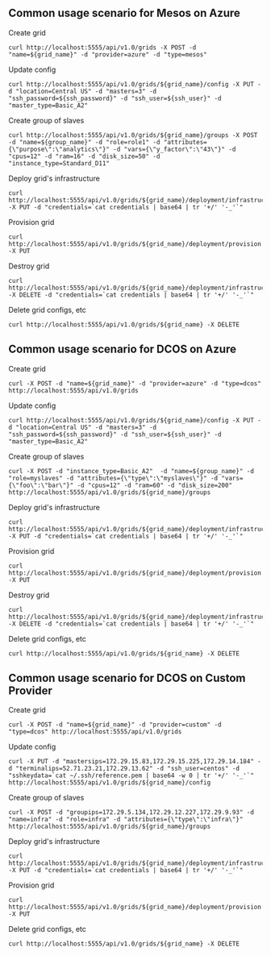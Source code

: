 
Common usage scenario for Mesos on Azure
----------------------------------------

Create grid

```
curl http://localhost:5555/api/v1.0/grids -X POST -d "name=${grid_name}" -d "provider=azure" -d "type=mesos"
```

Update config

```
curl http://localhost:5555/api/v1.0/grids/${grid_name}/config -X PUT -d "location=Central US" -d "masters=3" -d "ssh_password=${ssh_password}" -d "ssh_user=${ssh_user}" -d "master_type=Basic_A2"
```

Create group of slaves

```
curl http://localhost:5555/api/v1.0/grids/${grid_name}/groups -X POST -d "name=${group_name}" -d "role=role1" -d "attributes={\"purpose\":\"analytics\"}" -d "vars={\"y_factor\":\"43\"}" -d "cpus=12" -d "ram=16" -d "disk_size=50" -d "instance_type=Standard_D11"
```

Deploy grid's infrastructure

```
curl http://localhost:5555/api/v1.0/grids/${grid_name}/deployment/infrastructure -X PUT -d "credentials=`cat credentials | base64 | tr '+/' '-_'`"
```

Provision grid

```
curl http://localhost:5555/api/v1.0/grids/${grid_name}/deployment/provision -X PUT
```

Destroy grid

```
curl http://localhost:5555/api/v1.0/grids/${grid_name}/deployment/infrastructure -X DELETE -d "credentials=`cat credentials | base64 | tr '+/' '-_'`"
```

Delete grid configs, etc

```
curl http://localhost:5555/api/v1.0/grids/${grid_name} -X DELETE
```






Common usage scenario for DCOS on Azure
---------------------------------------

Create grid

```
curl -X POST -d "name=${grid_name}" -d "provider=azure" -d "type=dcos" http://localhost:5555/api/v1.0/grids
```

Update config

```
curl http://localhost:5555/api/v1.0/grids/${grid_name}/config -X PUT -d "location=Central US" -d "masters=3" -d "ssh_password=${ssh_password}" -d "ssh_user=${ssh_user}" -d "master_type=Basic_A2"
```

Create group of slaves

```
curl -X POST -d "instance_type=Basic_A2"  -d "name=${group_name}" -d "role=myslaves" -d "attributes={\"type\":\"myslaves\"}" -d "vars={\"foo\":\"bar\"}" -d "cpus=12" -d "ram=60" -d "disk_size=200" http://localhost:5555/api/v1.0/grids/${grid_name}/groups
```

Deploy grid's infrastructure

```
curl http://localhost:5555/api/v1.0/grids/${grid_name}/deployment/infrastructure -X PUT -d "credentials=`cat credentials | base64 | tr '+/' '-_'`"
```

Provision grid

```
curl http://localhost:5555/api/v1.0/grids/${grid_name}/deployment/provision -X PUT
```

Destroy grid

```
curl http://localhost:5555/api/v1.0/grids/${grid_name}/deployment/infrastructure -X DELETE -d "credentials=`cat credentials | base64 | tr '+/' '-_'`"
```

Delete grid configs, etc

```
curl http://localhost:5555/api/v1.0/grids/${grid_name} -X DELETE
```

Common usage scenario for DCOS on Custom Provider
-------------------------------------------------

Create grid

```
curl -X POST -d "name=${grid_name}" -d "provider=custom" -d "type=dcos" http://localhost:5555/api/v1.0/grids
```

Update config

```
curl -X PUT -d "mastersips=172.29.15.83,172.29.15.225,172.29.14.184" -d "terminalips=52.71.23.21,172.29.13.62" -d "ssh_user=centos" -d "sshkeydata=`cat ~/.ssh/reference.pem | base64 -w 0 | tr '+/' '-_'`" http://localhost:5555/api/v1.0/grids/${grid_name}/config
```

Create group of slaves

```
curl -X POST -d "groupips=172.29.5.134,172.29.12.227,172.29.9.93" -d "name=infra" -d "role=infra" -d "attributes={\"type\":\"infra\"}" http://localhost:5555/api/v1.0/grids/${grid_name}/groups
```

Deploy grid's infrastructure

```
curl http://localhost:5555/api/v1.0/grids/${grid_name}/deployment/infrastructure -X PUT -d "credentials=`cat credentials | base64 | tr '+/' '-_'`"
```

Provision grid

```
curl http://localhost:5555/api/v1.0/grids/${grid_name}/deployment/provision -X PUT
```

Delete grid configs, etc

```
curl http://localhost:5555/api/v1.0/grids/${grid_name} -X DELETE
```